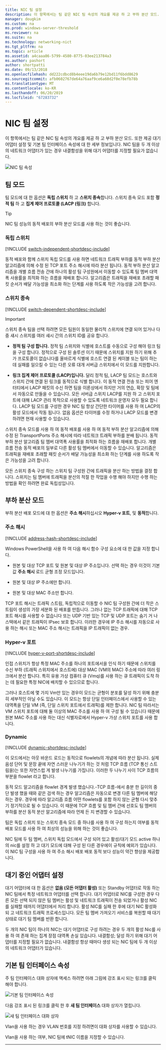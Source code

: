 ```yaml
---
title: NIC 팀 설정
description: 이 항목에서는 팀 같은 NIC 팀 속성의 개요를 제공 하 고 부하 분산 모드. 또한 제공 대기 어댑터 설정 및 기본 팀 인터페이스 속성에 대 한 세부 정보입니다. NIC 팀을 두 개 이상의 네트워크 어댑터가 있는 경우 내결함성을 위해 대기 어댑터를 지정할 필요가 없습니다.
manager: dougkim
ms.custom: na
ms.prod: windows-server-threshold
ms.reviewer: na
ms.suite: na
ms.technology: networking-nict
ms.tgt_pltfrm: na
ms.topic: article
ms.assetid: a4caaa86-5799-4580-8775-03ee213784a3
ms.author: pashort
author: shortpatti
ms.date: 09/13/2018
ms.openlocfilehash: dd222cdbcd8b4eee19da6b79e12bd11f6bdd8629
ms.sourcegitcommit: afb0602767de64a76aaf9ce6a60d2f0e78efb78b
ms.translationtype: MT
ms.contentlocale: ko-KR
ms.lasthandoff: 06/20/2019
ms.locfileid: "67283732"
---
```

# <a name="nic-teaming-settings"></a>NIC 팀 설정
이 항목에서는 팀 같은 NIC 팀 속성의 개요를 제공 하 고 부하 분산 모드. 또한 제공 대기 어댑터 설정 및 기본 팀 인터페이스 속성에 대 한 세부 정보입니다. NIC 팀을 두 개 이상의 네트워크 어댑터가 있는 경우 내결함성을 위해 대기 어댑터를 지정할 필요가 없습니다.


  
![NIC 팀 속성](../../media/Create-a-New-NIC-Team-on-a-Host-Computer-or-VM/nict_06_properties.jpg)  

## <a name="teaming-modes"></a>팀 모드 
팀 모드에 대 한 옵션은 **독립 스위치** 하 고 **스위치 종속**합니다. 스위치 종속 모드 포함 **정적 팀** 하 고 **집계 제어 프로토콜 (LACP (링크)** 합니다. 

>[!TIP]
>NIC 팀 성능의 동적 배포의 부하 분산 모드를 사용 하는 것이 좋습니다.  
  
### <a name="switch-independent"></a>독립 스위치
  
[!INCLUDE [switch-independent-shortdesc-include](../../includes/switch-independent-shortdesc-include.md)] 
  
동적 배포와 함께 스위치 독립 모드를 사용 하면 네트워크 트래픽 부하를 동적 부하 분산 알고리즘에 의해 수정 된 TCP 포트 주소 해시에 따라 분산 됩니다. 동적 부하 분산 알고리즘을 개별 흐름 전송 간에 하나의 활성 팀 구성원에서 이동할 수 있도록 팀 멤버 대역폭 사용률을 최적화 하는 흐름을 재배포 합니다. 알고리즘은 트래픽을 재배포 초래할 패킷 순서가 배달 가능성을 최소화 하는 단계를 사용 하도록 작은 가능성을 고려 합니다.  
  
### <a name="switch-dependent"></a>스위치 종속  

[!INCLUDE [switch-dependent-shortdesc-include](../../includes/switch-dependent-shortdesc-include.md)]  
  
> [!IMPORTANT]  
> 스위치 종속 팀을 선택 하려면 모든 팀원이 동일한 물리적 스위치에 연결 되어 있거나 다중 섀시 스위치를 여러 섀시 간의 스위치 ID를 공유 합니다.


- **정적 팀 구성 합니다.** 정적 팀 스위치와 식별에 호스트를 수동으로 구성 해야 링크 팀을 구성 합니다. 정적으로 구성 된 솔루션 이기 때문에 스위치를 지원 하기 위해 추가 프로토콜이 없습니다를 올바르게 식별에 호스트 연결 된 케이블 또는 팀이 하는 데 실패를 일으킬 수 있는 다른 오류 대개 서버급 스위치에서 이 모드를 지원합니다.

- **링크 집계 제어 프로토콜 (LACP)입니다.** 달리 정적 팀, LACP 팀 모드는 호스트와 스위치 간에 연결 된 링크를 동적으로 식별 합니다. 이 동적 연결 전송 또는 피어 엔터티에서 LACP 패킷의 수신 하면 팀을 이론상에서 하지만 거의 연습, 확장 및 팀에서 자동으로 만들을 수 있습니다. 모든 서버급 스위치 LACP를 지원 하 고 스위치 포트에 대해 LACP 관리 목적으로 사용할 수 있도록 네트워크 운영자 모두 필요 합니다. LACP 팀 모드를 구성한 경우 NIC 팀 항상 간단한 타이머를 사용 하 여 LACP의 활성 모드에서 작동 됩니다.  없음 옵션은 타이머를 수정 하거나 LACP 모드를 변경 하려면 현재 사용할 수 있습니다.


스위치 종속 모드를 사용 하 여 동적 배포를 사용 하 여 동적 부하 분산 알고리즘에 의해 수정 된 TransportPorts 주소 해시에 따라 네트워크 트래픽 부하를 분배 됩니다.  동적 부하 분산 알고리즘 팀 멤버 대역폭 사용률을 최적화 하는 흐름을 재배포 합니다. 개별 흐름 전송 동적 배포의 일부로 다른 활성 팀 멤버에서 이동할 수 있습니다. 알고리즘은 트래픽을 재배포 초래할 패킷 순서가 배달 가능성을 최소화 하는 단계를 사용 하도록 작은 가능성을 고려 합니다.  
  
모든 스위치 종속 구성 하는 스위치 팀 구성원 간에 트래픽을 분산 하는 방법을 결정 합니다.  스위치는 팀 멤버에 트래픽을 분산의 적절 한 작업을 수행 해야 하지만 수행 하는 방법을 확인 하려면 완료 독립성입니다.  


## <a name="load-balancing-modes"></a>부하 분산 모드  
부하 분산 배포 모드에 대 한 옵션은 **주소 해시**하십시오 **Hyper-v 포트**, 및 **동적**합니다.  
  
### <a name="address-hash"></a>주소 해시
  
[!INCLUDE [address-hash-shortdesc-include](../../includes/address-hash-shortdesc-include.md)]
  
Windows PowerShell을 사용 하 여 다음 해시 함수 구성 요소에 대 한 값을 지정 합니다.  
  
-   원본 및 대상 TCP 포트 및 원본 및 대상 IP 주소입니다. 선택 하는 경우 이것이 기본값 **주소 해시** 로드 균형 조정 모드입니다.  
  
-   원본 및 대상 IP 주소에만 합니다.  
  
-   원본 및 대상 MAC 주소만 합니다.  
  
TCP 포트 해시는 트래픽 스트림, 독립적으로 이동할 수 NIC 팀 구성원 간에 더 작은 스트림이 생성의 가장 세분화 된 배포를 만듭니다. 그러나 없는 TCP 트래픽에 대해 TCP 포트 해시를 사용할 수 없습니다 또는 UDP 기반 있는 TCP 및 UDP 포트는 숨기 거 나 스택에서 같은 트래픽이 IPsec 보호 합니다. 이러한 경우에 IP 주소 해시를 자동으로 사용 하는 해시 또는 MAC 주소 해시는 트래픽을 IP 트래픽이 없는 경우.  
  
### <a name="hyper-v-port"></a>Hyper-v 포트
  
[!INCLUDE [hyper-v-port-shortdesc-include](../../includes/hyper-v-port-shortdesc-include.md)]  
  
인접 스위치가 항상 특정 MAC 주소를 하나의 포트에서을 인식 하기 때문에 스위치를 수신 부하 (트래픽 스위치에서 호스트에) 대상 MAC (VM의 MAC) 주소에 따라 여러 링크에서 분산 합니다. 특히 유용 가상 컴퓨터 큐 (Vmq)를 사용 하는 큐 트래픽이 도착 하는 데 필요한 특정 NIC에 배치할 수 있으므로 합니다.  
  
그러나 호스트에 몇 가지 Vm만 있는 경우이 모드는 균형이 분포를 달성 하기 위해 충분히 세부적인 아닐 수도 있습니다. 이 모드는 항상 단일 인터페이스에서 사용할 수 있는 대역폭을 단일 VM (즉, 단일 스위치 포트에서 트래픽)를 제한 합니다. NIC 팀 따라서는 VM 스위치 포트에 대해 둘 이상의 MAC 주소를 사용 하 여 구성 될 수 있습니다 때문에 원본 MAC 주소를 사용 하는 대신 식별자로에서 Hyper-v 가상 스위치 포트를 사용 합니다.  
  
### <a name="dynamic"></a>Dynamic
  
[!INCLUDE [dynamic-shortdesc-include](../../includes/dynamic-shortdesc-include.md)]
  
이 모드에서는 아웃 바운드 로드는 동적으로 flowlets의 개념에 따라 분산 됩니다. 실제 음성 단어 및 문장 끝에 자연 스러운 나누기가 하는 것 처럼 TCP 흐름 (TCP 통신 스트림을)는 또한 자연스럽 게 발생 나누기를 가집니다. 이러한 두 나누기 사이 TCP 흐름의 부분을 flowlet 라고 합니다.  
  
동적 모드 알고리즘을 flowlet 경계 발생 했습니다.-TCP 흐름-에서 충분 한 길이의 중단 발생 했을 때와 같은 검색 하는 경우 알고리즘은 자동으로 변경 다른 팀 멤버에 해당 하는 경우.  경우에 따라 알고리즘 흐름 어떤 flowlets를 포함 하지 않는 균형 다시 맞추기 정기적으로 될 수 있습니다. 이 때문에 TCP 흐름 및 팀 멤버 간에 선호도 팀 멤버의 부하를 분산 동적 분산 알고리즘에 따라 언제 든 지 변경할 수 있습니다.  
  
팀은 독립 스위치 또는 스위치 종속 모드 중 하나를 사용 하 여 구성 하는지 여부를 동적 배포 모드를 사용 하 여 최상의 성능을 위해 하는 것이 좋습니다.  
  
NIC 팀에 두 팀 멤버, 스위치 독립 모드에서 구성 되어 있고 활성/대기 모드 active 하나의 nic를 설정 하 고 대기 모드에 대해 구성 된 다른 경우에이 규칙에 예외가 있습니다. 이 NIC 팀 구성을 사용 하 여 주소 해시 배포 배포 동적 보다 성능이 약간 향상을 제공합니다.  


## <a name="standby-adapter-setting"></a>대기 중인 어댑터 설정  
대기 어댑터에 대 한 옵션은 **없음 (모든 어댑터 활성)** 또는 Standby 어댑터로 작동 하는 NIC 팀에서 특정 네트워크 어댑터를 선택 합니다. 대기 어댑터로 NIC를 구성한 경우 다른 모든 선택 되지 않은 팀 멤버는 활성 및 네트워크 트래픽이 전송 되었거나 활성 NIC를 실패할 때까지 어댑터에서 처리 합니다. 활성 NIC를 실패 한 후에 대기 NIC 활성화 되 고 네트워크 트래픽 프로세스입니다. 모든 팀 멤버 가져오기 서비스를 복원할 때 대기 상태로 대기 팀 멤버를 반환 합니다.  

두 개의 NIC 팀이 하나의 NIC는 대기 어댑터로 구성 하려는 경우 두 개의 활성 Nic를 사용 하 여 존재 하는 집계 장점 대역폭 손실 있습니다.  내결함성; 달성 하기 위해 대기 어댑터를 지정할 필요가 없습니다. 내결함성 항상 때마다 생성 되는 NIC 팀에 두 개 이상의 네트워크 어댑터가 있습니다.
 
  
## <a name="primary-team-interface-property"></a>기본 팀 인터페이스 속성  
주 팀 인터페이스 대화 상자에 액세스 하려면 아래 그림에 강조 표시 되는 링크를 클릭 해야 합니다.  
  
![기본 팀 인터페이스 속성](../../media/Create-a-New-NIC-Team-on-a-Host-Computer-or-VM/nict_10_primaryteaminterface.jpg)  
  
다음 강조 표시 된 링크를 클릭 한 후 **새 팀 인터페이스** 대화 상자가 열립니다.  
  
![새 팀 인터페이스 대화 상자](../../media/Create-a-New-NIC-Team-on-a-Host-Computer-or-VM/nict_newteaminterface.jpg)  
  
Vlan을 사용 하는 경우 VLAN 번호를 지정 하려면이 대화 상자를 사용할 수 있습니다.  
  
Vlan을 사용 하는 여부, NIC 팀에 tNIC 이름을 지정할 수 있습니다.  
  


---